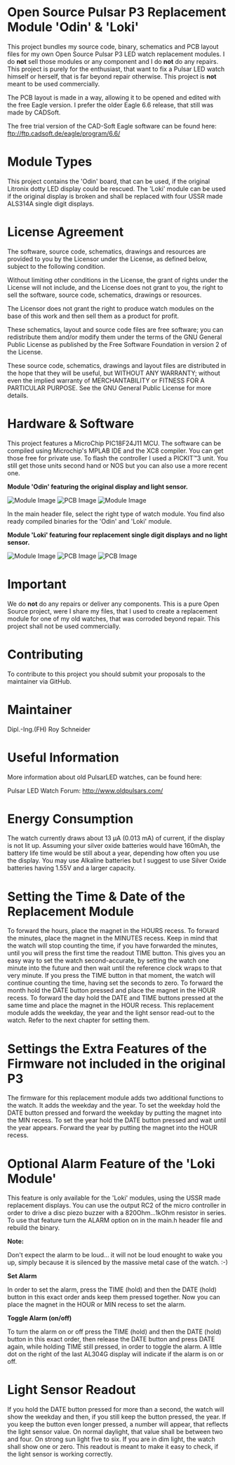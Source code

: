 Open Source Pulsar P3 Replacement Module 'Odin' & 'Loki'
========================================================

This project bundles my source code, binary, schematics and PCB layout files for my own Open Source Pulsar P3 LED watch replacement modules. I do **not** sell those modules or any component and I do **not** do any repairs. This project is purely for the enthusiast, that want to fix a Pulsar LED watch himself or herself, that is far beyond repair otherwise. This project is **not** meant to be used commercially.

The PCB layout is made in a way, allowing it to be opened and edited with the free Eagle version. I prefer the older Eagle 6.6 release, that still was made by CADSoft.

The free trial version of the CAD-Soft Eagle software can be found here:
ftp://ftp.cadsoft.de/eagle/program/6.6/

Module Types
============

This project contains the 'Odin' board, that can be used, if the original Litronix dotty LED display could be rescued. The 'Loki' module can be used if the original display is broken and shall be replaced with four USSR made ALS314A single digit displays.

License Agreement
=================

The software, source code, schematics, drawings and resources are provided to you by the Licensor under the License, as defined below, subject to the following condition.

Without limiting other conditions in the License, the grant of rights under the License will not include, and the License does not grant to you, the right to sell the software, source code, schematics, drawings or resources.

The Licensor does not grant the right to produce watch modules on the base of this work and then sell them as a product for profit.

These schematics, layout and source code files are free software; you can redistribute them and/or modify them under the terms of the GNU General Public License as published by the Free Software Foundation in version 2 of the License.

These source code, schematics, drawings and layout files are distributed in the hope that they will be useful, but WITHOUT ANY WARRANTY; without even the implied warranty of MERCHANTABILITY or FITNESS FOR A PARTICULAR PURPOSE. See the GNU General Public License for more details.

Hardware & Software
===================

This project features a MicroChip PIC18F24J11 MCU. The software can be compiled using Microchip's MPLAB IDE and the XC8 compiler. You can get those free for private use. To flash the controller I used a PICKIT™3 unit. You still get those units second hand or NOS but you can also use a more recent one.

**Module 'Odin' featuring the original display and light sensor.**

![Module Image](p3_odin.png)
![PCB Image](pulsar_pcb.png)
![Module Image](p3_odin_second.png)

In the main header file, select the right type of watch module. You find also ready compiled binaries for the 'Odin' and 'Loki' module.

**Module 'Loki' featuring four replacement single digit displays and no light sensor.**

![Module Image](p3_loki.png)
![PCB Image](pulsar_loki.png)
![PCB Image](p3_loki_second.png)

Important
==========
We do **not** do any repairs or deliver any components. This is a pure Open Source project, were I share my files, that I used to create a replacement module for one of my old watches, that was corroded beyond repair. This project shall not be used commercially.

Contributing
============
To contribute to this project you should submit your proposals to the maintainer via GitHub.

Maintainer
==========
Dipl.-Ing.(FH) Roy Schneider

Useful Information
==================

More information about old PulsarLED watches, can be found here:

Pulsar LED Watch Forum:
http://www.oldpulsars.com/

Energy Consumption
==================

The watch currently draws about 13 µA (0.013 mA) of current, if the display is not lit up. Assuming your silver oxide batteries would have 160mAh, the battery life time would be still about a year, depending how often you use the display. You may use Alkaline batteries but I suggest to use Silver Oxide batteries having 1.55V and a larger capacity.

Setting the Time & Date of the Replacement Module
=================================================

To forward the hours, place the magnet in the HOURS recess. To forward the minutes, place the magnet in the MINUTES recess. Keep in mind that the watch will stop counting the time, if you have forwarded the minutes, until you will press the first time the readout TIME button. This gives you an easy way to set the watch second-accurate, by setting the watch one minute into the future and then wait until the reference clock wraps to that very minute. If you press the TIME button in that moment, the watch will continue counting the time, having set the seconds to zero. To forward the month hold the DATE button pressed and place the magnet in the HOUR recess. To forward the day hold the DATE and TIME buttons pressed at the same time and place the magnet in the HOUR recess. This replacement module adds the weekday, the year and the light sensor read-out to the watch. Refer to the next chapter for setting them.

Settings the Extra Features of the Firmware not included in the original P3
===========================================================================

The firmware for this replacement module adds two additional functions to the watch. It adds the weekday and the year. To set the weekday hold the DATE button pressed and forward the weekday by putting the magnet into the MIN recess. To set the year hold the DATE button pressed and wait until the year appears. Forward the year by putting the magnet into the HOUR recess.

Optional Alarm Feature of the 'Loki Module'
============================================

This feature is only available for the 'Loki' modules, using the USSR made replacement displays. You can use the output RC2 of the micro controller in order to drive a disc piezo buzzer with a 820Ohm...1kOhm resistor in series. To use that feature turn the ALARM option on in the main.h header file and rebuild the binary.

**Note:**

Don't expect the alarm to be loud... it will not be loud enought to wake you up, simply because it is silenced by the massive metal case of the watch. :-)

**Set Alarm**

In order to set the alarm, press the TIME (hold) and then the DATE (hold) button in this exact order ands keep them pressed together. Now you can place the magnet in the HOUR or MIN recess to set the alarm.

**Toggle Alarm (on/off)**

To turn the alarm on or off press the TIME (hold) and then the DATE (hold) button in this exact order, then release the DATE button and press DATE again, while holding TIME still pressed, in order to toggle the alarm. A little dot on the right of the last AL304G display will indicate if the alarm is on or off.

Light Sensor Readout
====================

If you hold the DATE button pressed for more than a second, the watch will show the weekday and then, if you still keep the button pressed, the year. If you keep the button even longer pressed, a number will appear, that reflects the light sensor value. On normal daylight, that value shall be between two and four. On strong sun light five to six. If you are in dim light, the watch shall show one or zero. This readout is meant to make it easy to check, if the light sensor is working correctly.
